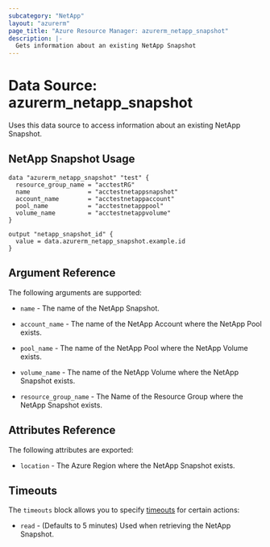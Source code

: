 ```yaml
---
subcategory: "NetApp"
layout: "azurerm"
page_title: "Azure Resource Manager: azurerm_netapp_snapshot"
description: |-
  Gets information about an existing NetApp Snapshot
---
```


# Data Source: azurerm_netapp_snapshot

Uses this data source to access information about an existing NetApp Snapshot.

## NetApp Snapshot Usage

```hcl
data "azurerm_netapp_snapshot" "test" {
  resource_group_name = "acctestRG"
  name                = "acctestnetappsnapshot"
  account_name        = "acctestnetappaccount"
  pool_name           = "acctestnetapppool"
  volume_name         = "acctestnetappvolume"
}

output "netapp_snapshot_id" {
  value = data.azurerm_netapp_snapshot.example.id
}
```

## Argument Reference

The following arguments are supported:

* `name` - The name of the NetApp Snapshot.

* `account_name` - The name of the NetApp Account where the NetApp Pool exists.

* `pool_name` - The name of the NetApp Pool where the NetApp Volume exists.

* `volume_name` - The name of the NetApp Volume where the NetApp Snapshot exists.

* `resource_group_name` - The Name of the Resource Group where the NetApp Snapshot exists.

## Attributes Reference

The following attributes are exported:

* `location` - The Azure Region where the NetApp Snapshot exists.

## Timeouts

The `timeouts` block allows you to specify [timeouts](https://www.terraform.io/docs/configuration/resources.html#timeouts) for certain actions:

* `read` - (Defaults to 5 minutes) Used when retrieving the NetApp Snapshot.
